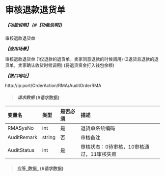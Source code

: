 
# 审核退款退货单

##### _【功能说明】_ {#【功能说明】}

审核退款退货单

_**【应用场景】**_

审核退款退货单
(1仅退款的退货单，卖家同意退款的时候调用)
(2退货且退款的退货单，卖家确认收货时候调用)
(将退货资金打入钱包余额)



_**【接口地址】**_

http://ip:port/OrderAction/RMA/AuditOrderRMA

> #### _请求数据_ {#请求数据}

| 变量名 | 类型 | 是否必须 | 描述 |
| :--- | :--- | :--- | :--- |
| RMASysNo | int | 是 | 退货单系统编码 |
| AuditRemark | string | 否 | 审核备注 |
| AuditStatus | int | 是 | 审核状态：0待审核，10审核通过，11审核失败 |

> #### 应答_数据_ {#请求数据}




